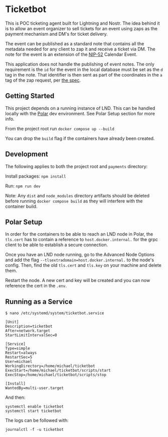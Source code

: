 # Ticketbot

This is POC ticketing agent built for Lightning and Nostr. The idea behind it is to allow an event organizer to sell tickets for an event using zaps as the payment mechanism and DM's for ticket delivery.

The event can be published as a standard note that contains all the metadata needed for any client to zap it and receive a ticket via DM. The note for the event is an extension of the [NIP-52](https://github.com/nostr-protocol/nips/blob/master/52.md) Calendar Event.

This application does not handle the publishing of event notes. The only requirement is the `id` for the event in the local database must be set as the `d` tag in the note. That identifier is then sent as part of the coordinates in the `a` tag of the zap request, per [the spec](https://github.com/nostr-protocol/nips/blob/master/52.md).

## Getting Started

This project depends on a running instance of LND. This can be handled locally with the [Polar](https://lightningpolar.com/) dev environment. See Polar Setup section for more info.

From the project root run `docker compose up --build`

You can drop the `build` flag if the containers have already been created.

## Development

The following applies to both the project root and `payments` directory:

Install packages:
`npm install`

Run:
`npm run dev`

Note: Any `dist` and `node_modules` directory artifacts should be deleted before running `docker compose build` as they will interfere with the container build.

## Polar Setup

In order for the containers to be able to reach an LND node in Polar, the `tls.cert` has to contain a reference to `host.docker.internal.` for the grpc client to be able to establish a secure connection.

Once you have an LND node running, go to the Advanced Node Options and add the flag `--tlsextradomain=host.docker.internal.` to the node's config. Then, find the old `tls.cert` and `tls.key` on your machine and delete them.

Restart the node. A new cert and key will be created and you can now reference the cert in the `.env`.

## Running as a Service

```
$ nano /etc/systemd/system/ticketbot.service

[Unit]
Description=ticketbot
After=network.target
StartLimitIntervalSec=0

[Service]
Type=simple
Restart=always
RestartSec=5
User=michael
WorkingDirectory=/home/michael/ticketbot
ExecStart=/home/michael/ticketbot/scripts/start
ExecStop=/home/michael/ticketbot/scripts/stop

[Install]
WantedBy=multi-user.target
```

And then:

```
systemctl enable ticketbot
systemctl start ticketbot
```

The logs can be followed with:

```
journalctl -f -u ticketbot
```
